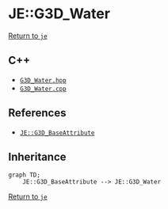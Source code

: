 # JE::G3D_Water

[Return to `je`](/docs/je.md)

## C++

- [`G3D_Water.hpp`](/src/je/G3D_Water.hpp)
- [`G3D_Water.cpp`](/src/je/G3D_Water.cpp)

## References

- [`JE::G3D_BaseAttribute`](/docs/je/G3D_BaseAttribute.md)

## Inheritance

```mermaid
graph TD;
    JE::G3D_BaseAttribute --> JE::G3D_Water
```

[Return to `je`](/docs/je.md)